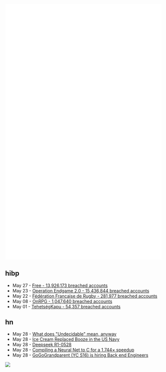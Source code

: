 ![Metrics](https://raw.githubusercontent.com/phixion/phixion/master/metrics.svg)

## hibp

<!--
for https://github.com/phixion/phixion/blob/main/.github/workflows/feeds.yml
-->
<!--START_SECTION:haveibeenpwnd-->
- May 27 - [Free - 13,926,173 breached accounts](https://haveibeenpwned.com/Breach/FreeMobile)
- May 23 - [Operation Endgame 2.0 - 15,436,844 breached accounts](https://haveibeenpwned.com/Breach/OperationEndgame2)
- May 22 - [Fédération Francaise de Rugby - 281,977 breached accounts](https://haveibeenpwned.com/Breach/FFR)
- May 08 - [OnRPG - 1,047,640 breached accounts](https://haveibeenpwned.com/Breach/OnRPG)
- May 01 - [TehetségKapu - 54,357 breached accounts](https://haveibeenpwned.com/Breach/TehetsegKapu)
<!--END_SECTION:haveibeenpwnd-->

## hn

<!--
for https://github.com/phixion/phixion/blob/main/.github/workflows/feeds.yml
-->
<!--START_SECTION:hn-->
- May 28 - [What does "Undecidable" mean, anyway](https://buttondown.com/hillelwayne/archive/what-does-undecidable-mean-anyway/)
- May 28 - [Ice Cream Replaced Booze in the US Navy](https://www.oldsaltblog.com/2025/05/how-ice-cream-replaced-booze-in-the-us-navy-2/)
- May 28 - [Deepseek R1-0528](https://huggingface.co/deepseek-ai/DeepSeek-R1-0528)
- May 28 - [Compiling a Neural Net to C for a 1,744× speedup](https://slightknack.dev/blog/difflogic/)
- May 28 - [GoGoGrandparent (YC S16) is hiring Back end Engineers](https://news.ycombinator.com/item?id=44118127)
<!--END_SECTION:hn-->

<!--
for https://yhype.me
-->
![](https://hit.yhype.me/github/profile?user_id=13013670)

